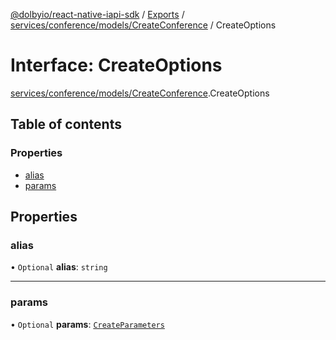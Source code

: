 [@dolbyio/react-native-iapi-sdk](../README.md) / [Exports](../modules.md) / [services/conference/models/CreateConference](../modules/services_conference_models_CreateConference.md) / CreateOptions

# Interface: CreateOptions

[services/conference/models/CreateConference](../modules/services_conference_models_CreateConference.md).CreateOptions

## Table of contents

### Properties

- [alias](services_conference_models_CreateConference.CreateOptions.md#alias)
- [params](services_conference_models_CreateConference.CreateOptions.md#params)

## Properties

### alias

• `Optional` **alias**: `string`

___

### params

• `Optional` **params**: [`CreateParameters`](services_conference_models_CreateConference.CreateParameters.md)
